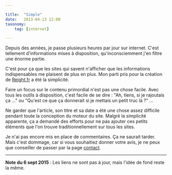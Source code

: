 ```yaml
---

title:  "Simple"
date:   2013-04-13 12:00
taxonomy:
    tag: [internet]

---
```


Depuis des années, je passe plusieurs heures par jour sur internet. C'est tellement d'informations mises à disposition, qu'inconsciemment j'en filtre une énorme partie.

C'est pour ça que les sites qui savent n'afficher que les informations indispensables me plaisent de plus en plus. Mon parti pris pour la création de [Reight.fr](http://reight.fr) a été la simplicité. 

Faire un focus sur le contenu primordial n'est pas une chose facile. Avec tous les outils à disposition, c'est facile de se dire : "Ah, tiens, si je rajoutais ça …" ou "Qu'est ce que ça donnerait si je mettais un petit truc là ?" … 

Ne garder que l'article, son titre et sa date a été une chose assez difficile pendant toute la conception du moteur du site. Malgré la simplicité apparente, ça a demandé des efforts pour ne pas ajouter ces petits éléments que l'on trouve traditionnellement sur tous les sites.

Je n'ai pas encore mis en place de commentaires. Ça ne saurait tarder. Mais c'est dommage, car si vous souhaitiez donner votre avis, je ne peux que conseiller de passer par la page [contact](http://reight.fr/contact).

___

**Note du 6 sept 2015** : Les liens ne sont pas à jour, mais l'idée de fond reste la même.